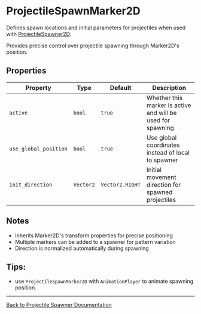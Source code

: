 # ProjectileSpawnMarker2D

Defines spawn locations and initial parameters for projectiles when used with [ProjectileSpawner2D](manual/projectile_spawner.md).

Provides precise control over projectile spawning through Marker2D's position.

## Properties
| Property | Type | Default | Description |
|----------|------|---------|-------------|
| `active` | `bool` | `true` | Whether this marker is active and will be used for spawning |s
| `use_global_position` | `bool` | `true` | Use global coordinates instead of local to spawner |
| `init_direction` | `Vector2` | `Vector2.RIGHT` | Initial movement direction for spawned projectiles |


## Notes
- Inherits Marker2D's transform properties for precise positioning
- Multiple markers can be added to a spawner for pattern variation
- Direction is normalized automatically during spawning

## Tips:
- use `ProjectileSpawnMarker2D` with `AnimationPlayer` to animate spawning position.

---
[Back to Projectile Spawner Documentation](manual/projectile_spawner.md)

